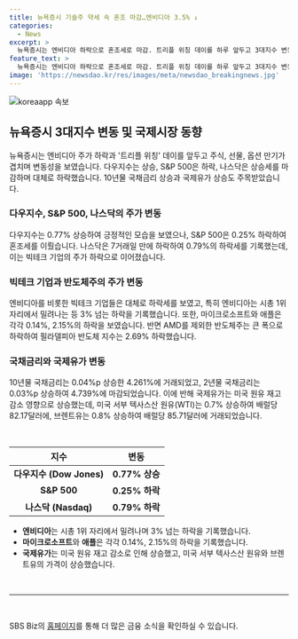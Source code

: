 ```yaml
---
title: 뉴욕증시 기술주 약세 속 혼조 마감…엔비디아 3.5% ↓
categories:
  - News
excerpt: >
  뉴욕증시는 엔비디아 하락으로 혼조세로 마감. 트리플 위칭 데이를 하루 앞두고 3대지수 변동성. 다우지수는 0.77% 상승, S&P 500은 5500선 돌파 후 0.25% 하락, 나스닥은 0.79% 하락. 대체로 하락세를 보인 빅테크 기업. 미국 국채금리는 상승하며 국제유가는 상승세. 자세한 정보는 SBS Biz 홈페이지에서 확인하세요. (150자)  **홈페이지: [SBS Biz](https://url.kr/9pghjn)**
feature_text: >
  뉴욕증시는 엔비디아 하락으로 혼조세로 마감. 트리플 위칭 데이를 하루 앞두고 3대지수 변동성. 다우지수는 0.77% 상승, S&P 500은 5500선 돌파 후 0.25% 하락, 나스닥은 0.79% 하락. 대체로 하락세를 보인 빅테크 기업. 미국 국채금리는 상승하며 국제유가는 상승세. 자세한 정보는 SBS Biz 홈페이지에서 확인하세요. (150자)  **홈페이지: [SBS Biz](https://url.kr/9pghjn)**
image: 'https://newsdao.kr/res/images/meta/newsdao_breakingnews.jpg'
---
```


<p><img src="https://newsdao.kr/res/images/meta/newsdao_breakingnews.jpg" alt="koreaapp 속보" /></p>

<h2 data-ke-size="size26">뉴욕증시 3대지수 변동 및 국제시장 동향</h2>

<p data-ke-size="size16">뉴욕증시는 엔비디아 주가 하락과 '트리플 위칭' 데이를 앞두고 주식, 선물, 옵션 만기가 겹치며 변동성을 보였습니다. 다우지수는 상승, S&P 500은 하락, 나스닥은 상승세를 마감하며 대체로 하락했습니다. 10년물 국채금리 상승과 국제유가 상승도 주목받았습니다.</p>

<h3>다우지수, S&P 500, 나스닥의 주가 변동</h3>

<p data-ke-size="size16">다우지수는 0.77% 상승하여 긍정적인 모습을 보였으나, S&P 500은 0.25% 하락하여 혼조세를 이뤘습니다. 나스닥은 7거래일 만에 하락하여 0.79%의 하락세를 기록했는데, 이는 빅테크 기업의 주가 하락으로 이어졌습니다.</p>

<h3>빅테크 기업과 반도체주의 주가 변동</h3>

<p data-ke-size="size16">엔비디아를 비롯한 빅테크 기업들은 대체로 하락세를 보였고, 특히 엔비디아는 시총 1위 자리에서 밀려나는 등 3% 넘는 하락을 기록했습니다. 또한, 마이크로소프트와 애플은 각각 0.14%, 2.15%의 하락을 보였습니다. 반면 AMD를 제외한 반도체주는 큰 폭으로 하락하여 필라델피아 반도체 지수는 2.69% 하락했습니다.</p>

<h3>국채금리와 국제유가 변동</h3>

<p data-ke-size="size16">10년물 국채금리는 0.04%p 상승한 4.261%에 거래되었고, 2년물 국채금리는 0.03%p 상승하여 4.739%에 마감되었습니다. 이에 반해 국제유가는 미국 원유 재고 감소 영향으로 상승했는데, 미국 서부 텍사스산 원유(WTI)는 0.7% 상승하여 배럴당 82.17달러에, 브렌트유는 0.8% 상승하여 배럴당 85.71달러에 거래되었습니다.</p>

<p data-ke-size="size16">&nbsp;</p>

<table>
  <thead>
    <tr>
      <th style="text-align: center;">지수</th>
      <th style="text-align: center;">변동</th>
    </tr>
  </thead>
  <tbody>
    <tr>
      <td style="text-align: center;"><b>다우지수 (Dow Jones)</b></td>
      <td style="text-align: center;"><b>0.77% 상승</b></td>
    </tr>
    <tr>
      <td style="text-align: center;"><b>S&P 500</b></td>
      <td style="text-align: center;"><b>0.25% 하락</b></td>
    </tr>
    <tr>
      <td style="text-align: center;"><b>나스닥 (Nasdaq)</b></td>
      <td style="text-align: center;"><b>0.79% 하락</b></td>
    </tr>
  </tbody>
</table>

<p data-ke-size="size16"></p>

<ul>
  <li><b>엔비디아</b>는 시총 1위 자리에서 밀려나며 3% 넘는 하락을 기록했습니다.</li>
  <li><b>마이크로소프트</b>와 <b>애플</b>은 각각 0.14%, 2.15%의 하락을 기록했습니다.</li>
  <li><b>국제유가</b>는 미국 원유 재고 감소로 인해 상승했고, 미국 서부 텍사스산 원유와 브렌트유의 가격이 상승했습니다.</li>
</ul>

<p data-ke-size="size16">&nbsp;</p>

<hr>

<p data-ke-size="size16">&nbsp;</p>

<p data-ke-size="size16">SBS Biz의 <a href="https://url.kr/9pghjn">홈페이지</a>를 통해 더 많은 금융 소식을 확인하실 수 있습니다.</p>

